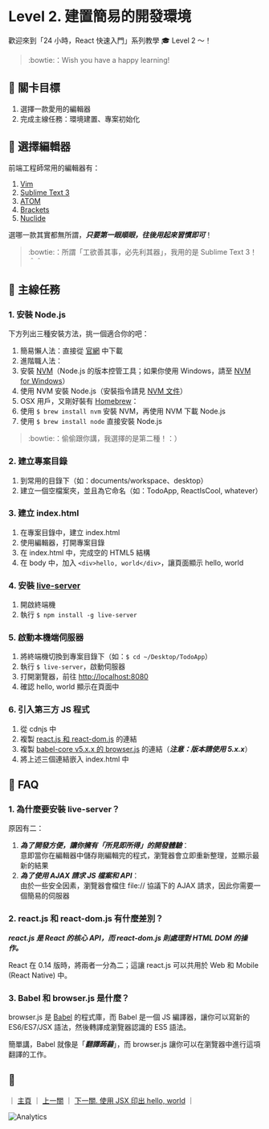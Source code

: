 # Level 2. 建置簡易的開發環境

歡迎來到「24 小時，React 快速入門」系列教學 :mortar_board: Level 2 ～！
> :bowtie:：Wish you have a happy learning!


## :checkered_flag: 關卡目標

1. 選擇一款愛用的編輯器
2. 完成主線任務：環境建置、專案初始化


## :triangular_flag_on_post: 選擇編輯器

前端工程師常用的編輯器有：

1. [Vim](http://www.vim.org/)
2. [Sublime Text 3](https://www.sublimetext.com/3)
3. [ATOM](https://atom.io/)
4. [Brackets](http://brackets.io/)
5. [Nuclide](http://nuclide.io/)

選哪一款其實都無所謂，***只要第一眼順眼，往後用起來習慣即可***！

> :bowtie:：所謂「工欲善其事，必先利其器」，我用的是 Sublime Text 3！＾＾


## :triangular_flag_on_post: 主線任務

### 1. 安裝 Node.js

下方列出三種安裝方法，挑一個適合你的吧：

1. 簡易懶人法：直接從 [官網](https://nodejs.org/) 中下載
2. 進階職人法：
  1. 安裝 [NVM](https://github.com/creationix/nvm)（Node.js 的版本控管工具；如果你使用 Windows，請至 [NVM for Windows](https://github.com/coreybutler/nvm-windows)）
  2. 使用 NVM 安裝 Node.js（安裝指令請見 [NVM 文件](https://github.com/creationix/nvm#usage)）
3. OSX 用戶，又剛好裝有 [Homebrew](http://brew.sh/)：
  1. 使用 `$ brew install nvm` 安裝 NVM，再使用 NVM 下載 Node.js
  2. 使用 `$ brew install node` 直接安裝 Node.js

> :bowtie:：偷偷跟你講，我選擇的是第二種！：）

### 2. 建立專案目錄

1. 到常用的目錄下（如：documents/workspace、desktop）
2. 建立一個空檔案夾，並且為它命名（如：TodoApp, ReactIsCool, whatever）

### 3. 建立 index.html

1. 在專案目錄中，建立 index.html
2. 使用編輯器，打開專案目錄
3. 在 index.html 中，完成空的 HTML5 結構
4. 在 body 中，加入 `<div>hello, world</div>`，讓頁面顯示 hello, world

### 4. 安裝 [live-server](https://github.com/tapio/live-server)

1. 開啟終端機
2. 執行 `$ npm install -g live-server`

### 5. 啟動本機端伺服器

1. 將終端機切換到專案目錄下（如：`$ cd ~/Desktop/TodoApp`）
2. 執行 `$ live-server`，啟動伺服器
3. 打開瀏覽器，前往 [http://localhost:8080](http://localhost:8080)
4. 確認 hello, world 顯示在頁面中

### 6. 引入第三方 JS 程式

1. 從 cdnjs 中
  1. 複製 [react.js 和 react-dom.js](https://cdnjs.com/libraries/react) 的連結
  2. 複製 [babel-core v5.x.x 的 browser.js](https://cdnjs.com/libraries/babel-core/5.8.34) 的連結（***注意：版本請使用 5.x.x***）
2. 將上述三個連結嵌入 index.html 中


## :beers: FAQ

### 1. 為什麼要安裝 live-server？

原因有二：

1. ***為了開發方便，讓你擁有「所見即所得」的開發體驗***：   
  意即當你在編輯器中儲存剛編輯完的程式，瀏覽器會立即重新整理，並顯示最新的結果
2. ***為了使用 AJAX 請求 JS 檔案和 API***：  
  由於一些安全因素，瀏覽器會檔住 file:// 協議下的 AJAX 請求，因此你需要一個簡易的伺服器

### 2. react.js 和 react-dom.js 有什麼差別？

***react.js 是 React 的核心 API，而 react-dom.js 則處理對 HTML DOM 的操作。***

React 在 0.14 版時，將兩者一分為二；這讓 react.js 可以共用於 Web 和 Mobile (React Native) 中。

### 3. Babel 和 browser.js 是什麼？

browser.js 是 [Babel](https://babeljs.io) 的程式庫，而 Babel 是一個 JS 編譯器，讓你可以寫新的 ES6/ES7/JSX 語法，然後轉譯成瀏覽器認識的 ES5 語法。

簡單講，Babel 就像是「***翻譯蒟蒻***」，而 browser.js 讓你可以在瀏覽器中進行這項翻譯的工作。


## :rocket:

｜ [主頁](../../) ｜ [上一關](../level-01_react) ｜ [下一關. 使用 JSX 印出 hello, world](../level-03_hello-react) ｜


![Analytics](https://shining-ga-beacon.appspot.com/UA-77436651-1/level-02_initial-project?pixel)
